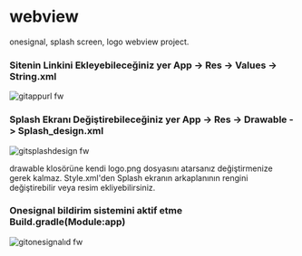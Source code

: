 # webview
onesignal, splash screen, logo webview project.
 
### Sitenin Linkini Ekleyebileceğiniz yer App -> Res -> Values -> String.xml

![gitappurl fw](https://user-images.githubusercontent.com/41057642/80108975-a1ce0700-8585-11ea-881c-0d79a612f54f.png)


### Splash Ekranı Değiştirebileceğiniz yer App -> Res -> Drawable -> Splash_design.xml

![gitsplashdesign fw](https://user-images.githubusercontent.com/41057642/80109487-38022d00-8586-11ea-86d5-c351ff61404d.png)

drawable klosörüne kendi logo.png dosyasını atarsanız değiştirmenize gerek kalmaz. Style.xml'den Splash ekranın arkaplanının rengini değiştirebilir veya resim ekliyebilirsiniz.

### Onesignal bildirim sistemini aktif etme Build.gradle(Module:app)

![gitonesignalıd fw](https://user-images.githubusercontent.com/41057642/80109950-d098ad00-8586-11ea-9f06-c540e5f048be.png)
